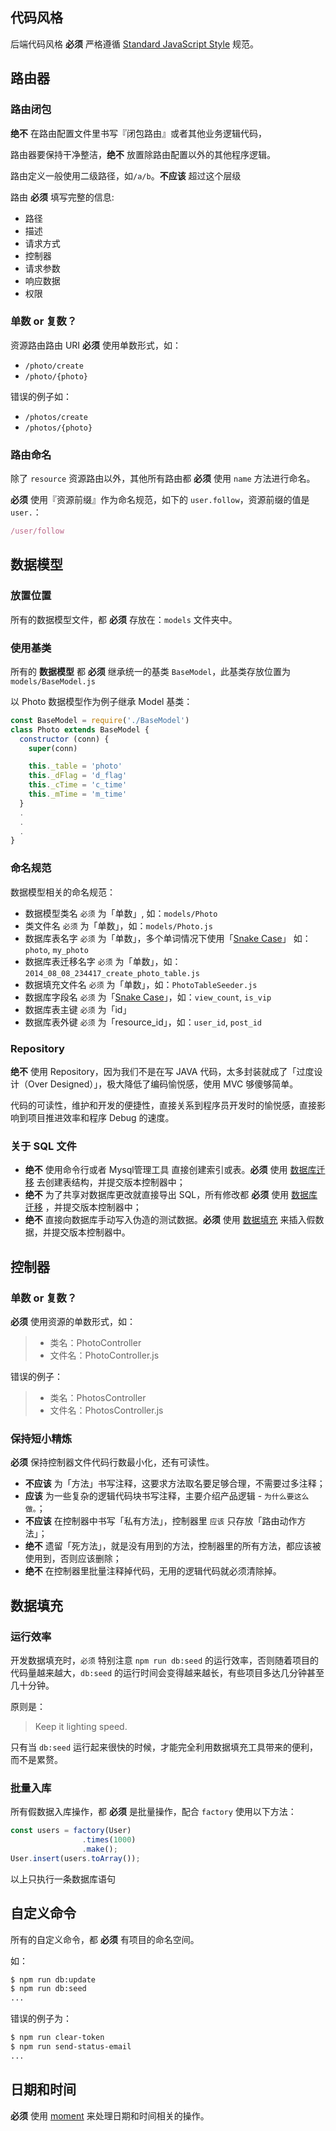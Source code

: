 ## 代码风格
后端代码风格 **必须** 严格遵循 [Standard JavaScript Style](https://standardjs.com/) 规范。

## 路由器

### 路由闭包

**绝不** 在路由配置文件里书写『闭包路由』或者其他业务逻辑代码，

路由器要保持干净整洁，**绝不** 放置除路由配置以外的其他程序逻辑。

路由定义一般使用二级路径，如`/a/b`。**不应该** 超过这个层级

路由 **必须** 填写完整的信息:
- 路径
- 描述
- 请求方式
- 控制器
- 请求参数
- 响应数据
- 权限

### 单数 or 复数？

资源路由路由 URI **必须** 使用单数形式，如：

* `/photo/create`
* `/photo/{photo}`

错误的例子如：

* `/photos/create`
* `/photos/{photo}`


### 路由命名

除了 `resource` 资源路由以外，其他所有路由都 **必须** 使用 `name` 方法进行命名。

**必须** 使用『资源前缀』作为命名规范，如下的 `user.follow`，资源前缀的值是 `user.`：

```javascript
/user/follow
```

## 数据模型

### 放置位置

所有的数据模型文件，都 **必须** 存放在：`models` 文件夹中。



### 使用基类

所有的 **数据模型** 都 **必须** 继承统一的基类 `BaseModel`，此基类存放位置为 `models/BaseModel.js`

以 Photo 数据模型作为例子继承 Model 基类：

```javascript
const BaseModel = require('./BaseModel')
class Photo extends BaseModel {
  constructor (conn) {
    super(conn)

    this._table = 'photo'
    this._dFlag = 'd_flag'
    this._cTime = 'c_time'
    this._mTime = 'm_time'
  }
  .
  .
  .
}
```

### 命名规范

数据模型相关的命名规范：

* 数据模型类名 `必须` 为「单数」, 如：`models/Photo`
* 类文件名 `必须` 为「单数」，如：`models/Photo.js`
* 数据库表名字 `必须` 为「单数」，多个单词情况下使用「[Snake Case](https://en.wikipedia.org/wiki/Snake_case)」 如：`photo`, `my_photo`
* 数据库表迁移名字 `必须` 为「单数」，如：`2014_08_08_234417_create_photo_table.js`
* 数据填充文件名 `必须` 为「单数」，如：`PhotoTableSeeder.js`
* 数据库字段名 `必须` 为「[Snake Case](https://en.wikipedia.org/wiki/Snake_case)」，如：`view_count`, `is_vip`
* 数据库表主键 `必须` 为「id」
* 数据库表外键 `必须` 为「resource_id」，如：`user_id`, `post_id`

  

### Repository

**绝不** 使用 Repository，因为我们不是在写 JAVA 代码，太多封装就成了「过度设计（Over Designed）」，极大降低了编码愉悦感，使用 MVC 够傻够简单。

代码的可读性，维护和开发的便捷性，直接关系到程序员开发时的愉悦感，直接影响到项目推进效率和程序 Debug 的速度。

### 关于 SQL 文件

* **绝不** 使用命令行或者 Mysql管理工具 直接创建索引或表。**必须** 使用 [数据库迁移]() 去创建表结构，并提交版本控制器中；
* **绝不** 为了共享对数据库更改就直接导出 SQL，所有修改都 **必须** 使用 [数据库迁移]() ，并提交版本控制器中；
* **绝不** 直接向数据库手动写入伪造的测试数据。**必须** 使用 [数据填充]() 来插入假数据，并提交版本控制器中。


## 控制器

### 单数 or 复数？

**必须** 使用资源的单数形式，如：

> * 类名：PhotoController
> * 文件名：PhotoController.js

错误的例子：

> * 类名：PhotosController
> * 文件名：PhotosController.js

### 保持短小精炼

**必须** 保持控制器文件代码行数最小化，还有可读性。

* **不应该** 为「方法」书写注释，这要求方法取名要足够合理，不需要过多注释；
* **应该** 为一些复杂的逻辑代码块书写注释，主要介绍产品逻辑 - `为什么要这么做。`；
* **不应该** 在控制器中书写「私有方法」，控制器里 `应该` 只存放「路由动作方法」；
* **绝不** 遗留「死方法」，就是没有用到的方法，控制器里的所有方法，都应该被使用到，否则应该删除；
* **绝不** 在控制器里批量注释掉代码，无用的逻辑代码就必须清除掉。



## 数据填充

### 运行效率

开发数据填充时，`必须` 特别注意 `npm run db:seed` 的运行效率，否则随着项目的代码量越来越大，`db:seed` 的运行时间会变得越来越长，有些项目多达几分钟甚至几十分钟。

原则是：

> Keep it lighting speed.

只有当 `db:seed` 运行起来很快的时候，才能完全利用数据填充工具带来的便利，而不是累赘。

### 批量入库

所有假数据入库操作，都 **必须** 是批量操作，配合 `factory` 使用以下方法：

```javascript
const users = factory(User)
                .times(1000)
                .make();
User.insert(users.toArray());
```

以上只执行一条数据库语句


## 自定义命令

所有的自定义命令，都 **必须** 有项目的命名空间。

如：

```bash
$ npm run db:update
$ npm run db:seed
...
```

错误的例子为：

```bash
$ npm run clear-token
$ npm run send-status-email
...
```



## 日期和时间

**必须** 使用 [moment](http://momentjs.cn/) 来处理日期和时间相关的操作。
